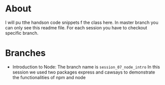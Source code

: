 # About
I will pu tthe handson code snippets f the class here. 
In master branch you can only see this readme file. 
For each session you have to checkout specific branch. 

# Branches
* Introduction to Node: The branch name is ```session_07_node_intro``` In this session we used two packages express and cawsays to demonstrate the functionalities of npm and node  
